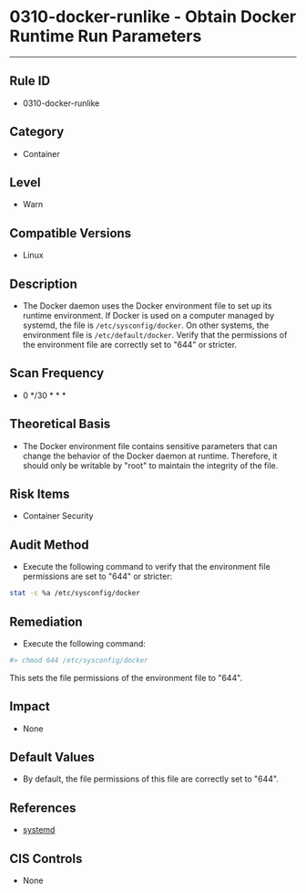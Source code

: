 # 0310-docker-runlike - Obtain Docker Runtime Run Parameters
---

## Rule ID

- 0310-docker-runlike


## Category

- Container


## Level

- Warn


## Compatible Versions

- Linux


## Description

- The Docker daemon uses the Docker environment file to set up its runtime environment. If Docker is used on a computer managed by systemd, the file is `/etc/sysconfig/docker`. On other systems, the environment file is `/etc/default/docker`. Verify that the permissions of the environment file are correctly set to "644" or stricter.


## Scan Frequency
- 0 */30 * * *


## Theoretical Basis

- The Docker environment file contains sensitive parameters that can change the behavior of the Docker daemon at runtime. Therefore, it should only be writable by "root" to maintain the integrity of the file.


## Risk Items

- Container Security


## Audit Method
- Execute the following command to verify that the environment file permissions are set to "644" or stricter:

```bash
stat -c %a /etc/sysconfig/docker
```

## Remediation
- Execute the following command:
```bash
#> chmod 644 /etc/sysconfig/docker
```
This sets the file permissions of the environment file to "644".


## Impact

- None


## Default Values

- By default, the file permissions of this file are correctly set to "644".


## References

- [systemd](https://docs.docker.com/articles/systemd/)


## CIS Controls

- None